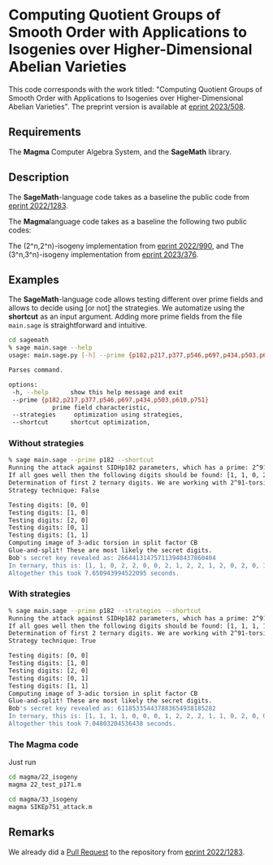 # Computing Quotient Groups of Smooth Order with Applications to Isogenies over Higher-Dimensional Abelian Varieties

This code corresponds with the work titled: "Computing Quotient Groups of Smooth Order with Applications to Isogenies over Higher-Dimensional Abelian Varieties".
The preprint version is available at [eprint 2023/508](https://eprint.iacr.org/2023/508).


## Requirements

The **Magma** Computer Algebra System, and the **SageMath** library.

## Description

The **SageMath**-language code takes as a baseline the public code from [eprint 2022/1283](https://eprint.iacr.org/2022/1283).

The **Magma**language code takes as a baseline the following two public codes:

The (2^n,2^n)-isogeny implementation from [eprint 2022/990](https://eprint.iacr.org/2022/990), and
The (3^n,3^n)-isogeny implementation from [eprint 2023/376](https://eprint.iacr.org/2023/376).

## Examples

The **SageMath**-language code allows testing different over prime fields and allows to decide using [or not] the strategies.
We automatize using the __shortcut__ as an input argument.
Adding more prime fields from the file `main.sage` is straightforward and intuitive.
```bash
cd sagemath
% sage main.sage --help
usage: main.sage.py [-h] --prime {p182,p217,p377,p546,p697,p434,p503,p610,p751} [--strategies] [--shortcut]

Parses command.

options:
 -h, --help      show this help message and exit
 --prime {p182,p217,p377,p546,p697,p434,p503,p610,p751}
            prime field characteristic,
 --strategies     optimization using strategies,
 --shortcut      shortcut optimization,

```


### Without strategies

```bash
% sage main.sage --prime p182 --shortcut 
Running the attack against SIDHp182 parameters, which has a prime: 2^91*3^57 - 1
If all goes well then the following digits should be found: [1, 1, 0, 2, 2, 0, 0, 2, 1, 2, 2, 1, 2, 0, 2, 0, 1, 1, 2, 0, 0, 0, 1, 2, 1, 1, 1, 1, 2, 0, 0, 0, 1, 1, 2, 1, 0, 0, 1, 2, 1, 1, 0, 2, 0, 1, 2, 0, 1, 0, 2, 0, 2, 1, 1, 1]
Determination of first 2 ternary digits. We are working with 2^91-torsion.
Strategy technique:	False

Testing digits: [0, 0]
Testing digits: [1, 0]
Testing digits: [2, 0]
Testing digits: [0, 1]
Testing digits: [1, 1]
Computing image of 3-adic torsion in split factor CB
Glue-and-split! These are most likely the secret digits.
Bob's secret key revealed as: 266441314757113948437860404
In ternary, this is: [1, 1, 0, 2, 2, 0, 0, 2, 1, 2, 2, 1, 2, 0, 2, 0, 1, 1, 2, 0, 0, 0, 1, 2, 1, 1, 1, 1, 2, 0, 0, 0, 1, 1, 2, 1, 0, 0, 1, 2, 1, 1, 0, 2, 0, 1, 2, 0, 1, 0, 2, 0, 2, 1, 1, 1]
Altogether this took 7.650943994522095 seconds.
```

### With strategies

```bash
% sage main.sage --prime p182 --strategies --shortcut
Running the attack against SIDHp182 parameters, which has a prime: 2^91*3^57 - 1
If all goes well then the following digits should be found: [1, 1, 1, 1, 0, 0, 0, 1, 2, 2, 2, 1, 1, 0, 2, 0, 0, 2, 2, 0, 2, 2, 0, 2, 0, 2, 1, 0, 2, 1, 2, 0, 2, 2, 1, 0, 2, 2, 2, 1, 1, 2, 0, 1, 0, 0, 2, 1, 2, 0, 0, 2, 1, 1, 1, 0, 1]
Determination of first 2 ternary digits. We are working with 2^91-torsion.
Strategy technique:	True

Testing digits: [0, 0]
Testing digits: [1, 0]
Testing digits: [2, 0]
Testing digits: [0, 1]
Testing digits: [1, 1]
Computing image of 3-adic torsion in split factor CB
Glue-and-split! These are most likely the secret digits.
Bob's secret key revealed as: 611853354437883654938185282
In ternary, this is: [1, 1, 1, 1, 0, 0, 0, 1, 2, 2, 2, 1, 1, 0, 2, 0, 0, 2, 2, 0, 2, 2, 0, 2, 0, 2, 1, 0, 2, 1, 2, 0, 2, 2, 1, 0, 2, 2, 2, 1, 1, 2, 0, 1, 0, 0, 2, 1, 2, 0, 0, 2, 1, 1, 1, 0, 1]
Altogether this took 7.04803204536438 seconds.
```

### The **Magma** code

Just run
```bash
cd magma/22_isogeny
magma 22_test_p171.m

cd magma/33_isogeny
magma SIKEp751_attack.m
```


## Remarks

We already did a [Pull Request](https://github.com/jack4818/Castryck-Decru-SageMath/pull/27) to the repository from [eprint 2022/1283](https://eprint.iacr.org/2022/1283).
